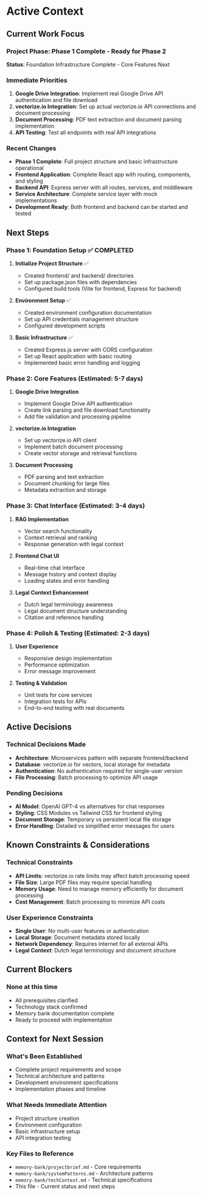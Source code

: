 # Active Context

## Current Work Focus

### Project Phase: Phase 1 Complete - Ready for Phase 2
**Status**: Foundation Infrastructure Complete - Core Features Next

### Immediate Priorities
1. **Google Drive Integration**: Implement real Google Drive API authentication and file download
2. **vectorize.io Integration**: Set up actual vectorize.io API connections and document processing
3. **Document Processing**: PDF text extraction and document parsing implementation
4. **API Testing**: Test all endpoints with real API integrations

### Recent Changes
- **Phase 1 Complete**: Full project structure and basic infrastructure operational
- **Frontend Application**: Complete React app with routing, components, and styling
- **Backend API**: Express server with all routes, services, and middleware
- **Service Architecture**: Complete service layer with mock implementations
- **Development Ready**: Both frontend and backend can be started and tested

## Next Steps

### Phase 1: Foundation Setup ✅ COMPLETED
1. **Initialize Project Structure** ✅
   - Created frontend/ and backend/ directories
   - Set up package.json files with dependencies
   - Configured build tools (Vite for frontend, Express for backend)

2. **Environment Setup** ✅
   - Created environment configuration documentation
   - Set up API credentials management structure
   - Configured development scripts

3. **Basic Infrastructure** ✅
   - Created Express.js server with CORS configuration
   - Set up React application with basic routing
   - Implemented basic error handling and logging

### Phase 2: Core Features (Estimated: 5-7 days)
1. **Google Drive Integration**
   - Implement Google Drive API authentication
   - Create link parsing and file download functionality
   - Add file validation and processing pipeline

2. **vectorize.io Integration**
   - Set up vectorize.io API client
   - Implement batch document processing
   - Create vector storage and retrieval functions

3. **Document Processing**
   - PDF parsing and text extraction
   - Document chunking for large files
   - Metadata extraction and storage

### Phase 3: Chat Interface (Estimated: 3-4 days)
1. **RAG Implementation**
   - Vector search functionality
   - Context retrieval and ranking
   - Response generation with legal context

2. **Frontend Chat UI**
   - Real-time chat interface
   - Message history and context display
   - Loading states and error handling

3. **Legal Context Enhancement**
   - Dutch legal terminology awareness
   - Legal document structure understanding
   - Citation and reference handling

### Phase 4: Polish & Testing (Estimated: 2-3 days)
1. **User Experience**
   - Responsive design implementation
   - Performance optimization
   - Error message improvement

2. **Testing & Validation**
   - Unit tests for core services
   - Integration tests for APIs
   - End-to-end testing with real documents

## Active Decisions

### Technical Decisions Made
- **Architecture**: Microservices pattern with separate frontend/backend
- **Database**: vectorize.io for vectors, local storage for metadata
- **Authentication**: No authentication required for single-user version
- **File Processing**: Batch processing to optimize API usage

### Pending Decisions
- **AI Model**: OpenAI GPT-4 vs alternatives for chat responses
- **Styling**: CSS Modules vs Tailwind CSS for frontend styling
- **Document Storage**: Temporary vs persistent local file storage
- **Error Handling**: Detailed vs simplified error messages for users

## Known Constraints & Considerations

### Technical Constraints
- **API Limits**: vectorize.io rate limits may affect batch processing speed
- **File Size**: Large PDF files may require special handling
- **Memory Usage**: Need to manage memory efficiently for document processing
- **Cost Management**: Batch processing to minimize API costs

### User Experience Constraints
- **Single User**: No multi-user features or authentication
- **Local Storage**: Document metadata stored locally
- **Network Dependency**: Requires internet for all external APIs
- **Legal Context**: Dutch legal terminology and document structure

## Current Blockers

### None at this time
- All prerequisites clarified
- Technology stack confirmed
- Memory bank documentation complete
- Ready to proceed with implementation

## Context for Next Session

### What's Been Established
- Complete project requirements and scope
- Technical architecture and patterns
- Development environment specifications
- Implementation phases and timeline

### What Needs Immediate Attention
- Project structure creation
- Environment configuration
- Basic infrastructure setup
- API integration testing

### Key Files to Reference
- `memory-bank/projectbrief.md` - Core requirements
- `memory-bank/systemPatterns.md` - Architecture patterns
- `memory-bank/techContext.md` - Technical specifications
- This file - Current status and next steps 
